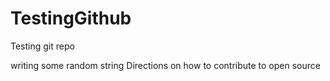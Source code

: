 # TestingGithub
Testing git repo

writing some random string
Directions on how to contribute	to open source	